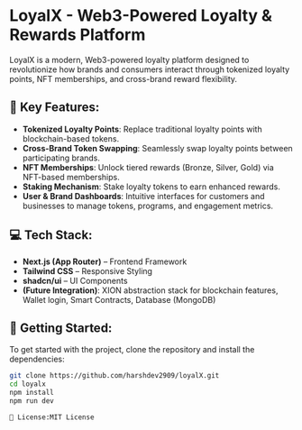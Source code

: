 # LoyalX - Web3-Powered Loyalty & Rewards Platform

LoyalX is a modern, Web3-powered loyalty platform designed to revolutionize how brands and consumers interact through tokenized loyalty points, NFT memberships, and cross-brand reward flexibility.

## 🌟 Key Features:
- **Tokenized Loyalty Points**: Replace traditional loyalty points with blockchain-based tokens.
- **Cross-Brand Token Swapping**: Seamlessly swap loyalty points between participating brands.
- **NFT Memberships**: Unlock tiered rewards (Bronze, Silver, Gold) via NFT-based memberships.
- **Staking Mechanism**: Stake loyalty tokens to earn enhanced rewards.
- **User & Brand Dashboards**: Intuitive interfaces for customers and businesses to manage tokens, programs, and engagement metrics.

## 💻 Tech Stack:
- **Next.js (App Router)** – Frontend Framework
- **Tailwind CSS** – Responsive Styling
- **shadcn/ui** – UI Components
- **(Future Integration)**: XION abstraction stack for blockchain features, Wallet login, Smart Contracts, Database (MongoDB)


## 🚀 Getting Started:
To get started with the project, clone the repository and install the dependencies:

```bash
git clone https://github.com/harshdev2909/loyalX.git
cd loyalx
npm install
npm run dev

📄 License:MIT License


